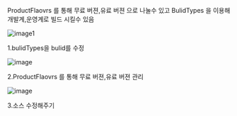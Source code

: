 ProductFlaovrs 를 통해 무료 버젼,유료 버젼 으로 나눌수 있고 BulidTypes 을 이용해 개발계,운영계로 빌드 시킬수 있음

![image1](https://user-images.githubusercontent.com/28819051/139783297-f29367bc-6fd6-4f47-9952-e7c349659802.jpg)


1.bulidTypes을 bulid를 수정

![image](https://user-images.githubusercontent.com/28819051/139783818-a135230c-0ba7-4b1b-b7b3-76db8c43b44e.png)


2.ProductFlaovrs 를 통해 무료 버젼,유료 버젼 관리

![image](https://user-images.githubusercontent.com/28819051/139783911-e5259094-3211-42fe-905c-ff2e8cf474d8.png)

3.소스 수정해주기 
